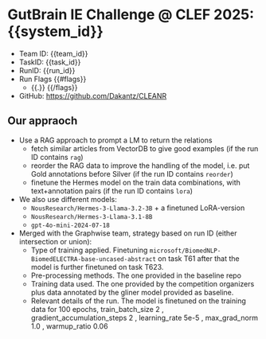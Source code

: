 # GutBrain IE Challenge @ CLEF 2025: {{system_id}}

* Team ID: {{team_id}}
* TaskID: {{task_id}}
* RunID: {{run_id}}
* Run Flags
{{#flags}}
  - {{.}}
{{/flags}}
* GitHub: https://github.com/Dakantz/CLEANR
## Our appraoch
* Use a RAG approach to prompt a LM to return the relations
  - fetch similar articles from VectorDB to give good examples (if the run ID contains `rag`)
  - reorder the RAG data to improve the handling of the model, i.e. put Gold annotations before Silver (if the run ID contains `reorder`)
  - finetune the Hermes model on the train data combinations, with text+annotation pairs (if the run ID contains `lora`)
* We also use different models:
  - `NousResearch/Hermes-3-Llama-3.2-3B` + a finetuned LoRA-version
  - `NousResearch/Hermes-3-Llama-3.1-8B`
  - `gpt-4o-mini-2024-07-18`
* Merged with the Graphwise team, strategy based on run ID (either intersection or union):
  - Type of training applied. Finetuning `microsoft/BiomedNLP-BiomedELECTRA-base-uncased-abstract` on task T61 after that the model is further finetuned on task T623.
  - Pre-processing methods. The one provided in the baseline repo
  - Training data used. The one provided by the competition organizers plus data annotated by the gliner model provided as baseline.
  - Relevant details of the run. The model is finetuned on the training data for 100 epochs, train_batch_size 2 , gradient_accumulation_steps 2 , learning_rate 5e-5 , max_grad_norm 1.0 , warmup_ratio 0.06 